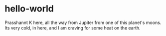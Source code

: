 # hello-world
Prasshannt K here, all the way from Jupiter from one of this planet's moons.
Its very cold, in here, and I am craving for some heat on the earth.
